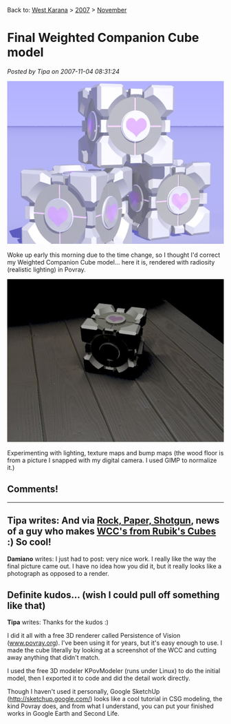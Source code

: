 Back to: [West Karana](/posts/westkarana.md) > [2007](/posts/2007/westkarana.md) > [November](./westkarana.md)
# Final Weighted Companion Cube model

*Posted by Tipa on 2007-11-04 08:31:24*

![](../../../uploads/2007/11/wccscene1.jpg)



Woke up early this morning due to the time change, so I thought I'd correct my Weighted Companion Cube model... here it is, rendered with radiosity (realistic lighting) in Povray.

![](../../../uploads/2007/11/darkwcc.jpg)



Experimenting with lighting, texture maps and bump maps (the wood floor is from a picture I snapped with my digital camera. I used GIMP to normalize it.)
## Comments!
---
**Tipa** writes: And via [Rock, Paper, Shotgun](http://www.rockpapershotgun.com/?p=535), news of a guy who makes [WCC's from Rubik's Cubes](http://granades.com/2007/11/02/rubiks-companion-cube/) :) So cool!
---
**Damiano** writes: I just had to post: very nice work. I really like the way the final picture came out.
I have no idea how you did it, but it really looks like a photograph as opposed to a render.

Definite kudos... (wish I could pull off something like that)
---
**Tipa** writes: Thanks for the kudos :)

I did it all with a free 3D renderer called Persistence of Vision (www.povray.org). I've been using it for years, but it's easy enough to use. I made the cube literally by looking at a screenshot of the WCC and cutting away anything that didn't match.

I used the free 3D modeler KPovModeler (runs under Linux) to do the initial model, then I exported it to code and did the detail work directly.

Though I haven't used it personally, Google SketchUp (http://sketchup.google.com/) looks like a cool tutorial in CSG modeling, the kind Povray does, and from what I understand, you can put your finished works in Google Earth and Second Life.
